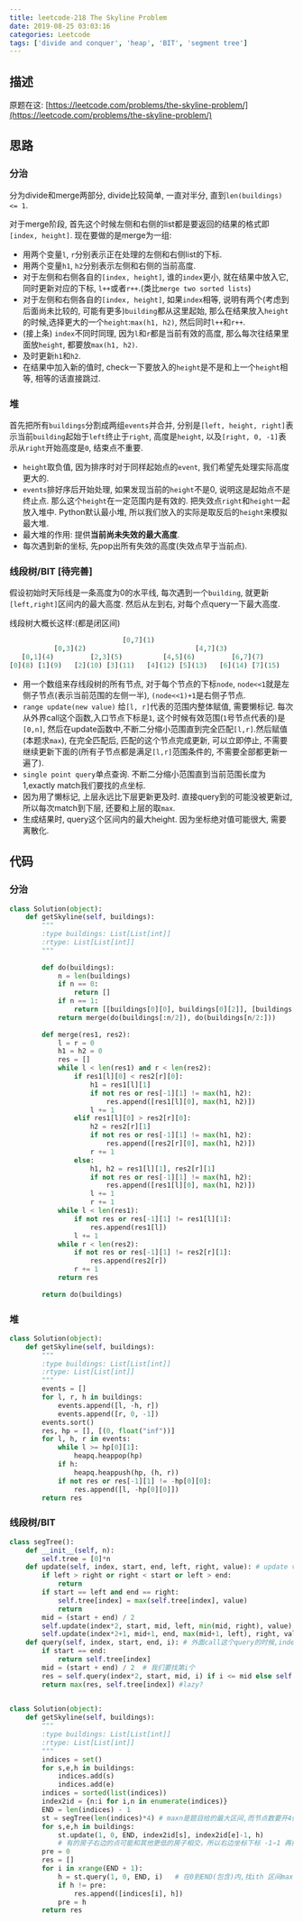 ```yaml
---
title: leetcode-218 The Skyline Problem
date: 2019-08-25 03:03:16
categories: Leetcode
tags: ['divide and conquer', 'heap', 'BIT', 'segment tree']
---
```


## 描述
原题在这: [https://leetcode.com/problems/the-skyline-problem/](https://leetcode.com/problems/the-skyline-problem/)

## 思路

### 分治

分为divide和merge两部分, divide比较简单, 一直对半分, 直到`len(buildings) <= 1`. 

对于merge阶段, 首先这个时候左侧和右侧的list都是要返回的结果的格式即`[index, height]`. 现在要做的是merge为一组:
- 用两个变量`l`, `r`分别表示正在处理的左侧和右侧list的下标.
- 用两个变量`h1`, `h2`分别表示左侧和右侧的当前高度.
- 对于左侧和右侧各自的`[index, height]`, 谁的`index`更小, 就在结果中放入它, 同时更新对应的下标, `l++`或者`r++`.(类比`merge two sorted lists`)
- 对于左侧和右侧各自的`[index, height]`, 如果`index`相等, 说明有两个(考虑到后面尚未比较的, 可能有更多)`building`都从这里起始, 那么在结果放入`height`的时候,选择更大的一个`height`:`max(h1, h2)`, 然后同时`l++`和`r++`.
- (接上条) `index`不同时同理, 因为`l`和`r`都是当前有效的高度, 那么每次往结果里面放`height`, 都要放`max(h1, h2)`.
- 及时更新`h1`和`h2`.
- 在结果中加入新的值时, check一下要放入的`height`是不是和上一个`height`相等, 相等的话直接跳过. 


### 堆
首先把所有`buildings`分割成两组`events`并合并, 分别是`[left, height, right]`表示当前`building`起始于`left`终止于`right`, 高度是`height`, 以及`[right, 0, -1]`表示从`right`开始高度是`0`, 结束点不重要.

- `height`取负值, 因为排序时对于同样起始点的`event`, 我们希望先处理实际高度更大的.
- `events`排好序后开始处理, 如果发现当前的`height`不是0, 说明这是起始点不是终止点. 那么这个`height`在一定范围内是有效的. 把失效点`right`和`height`一起放入堆中. Python默认最小堆, 所以我们放入的实际是取反后的`height`来模拟最大堆. 
- 最大堆的作用: 提供**当前尚未失效的最大高度**.
- 每次遇到新的坐标, 先pop出所有失效的高度(失效点早于当前点).


### 线段树/BIT [待完善]
假设初始时天际线是一条高度为0的水平线, 每次遇到一个`building`, 就更新`[left,right]`区间内的最大高度. 然后从左到右, 对每个点query一下最大高度.

线段树大概长这样:(都是闭区间)
```python
                            [0,7](1)
           [0,3](2)                           [4,7](3)
   [0,1](4)         [2,3](5)          [4,5](6)         [6,7](7) 
[0](8) [1](9)   [2](10) [3](11)   [4](12) [5](13)   [6](14) [7](15)    
```
- 用一个数组来存线段树的所有节点, 对于每个节点的下标`node`, `node<<1`就是左侧子节点(表示当前范围的左侧一半), `(node<<1)+1`是右侧子节点.
- `range update(new value)` 给`[l, r]`代表的范围内整体赋值, 需要懒标记. 每次从外界call这个函数,入口节点下标是`1`, 这个时候有效范围(`1`号节点代表的)是`[0,n]`, 然后在update函数中,不断二分缩小范围直到完全匹配`[l,r]`.然后赋值(本题求`max`), 在完全匹配后, 匹配的这个节点完成更新, 可以立即停止, 不需要继续更新下面的(所有子节点都是满足`[l,r]`范围条件的, 不需要全部都更新一遍了).
- `single point query`单点查询. 不断二分缩小范围直到当前范围长度为1,exactly match我们要找的点坐标.
- 因为用了懒标记, 上层永远比下层更新更及时. 直接query到的可能没被更新过, 所以每次match到下层, 还要和上层的取`max`.
- 生成结果时, query这个区间内的最大height. 因为坐标绝对值可能很大, 需要离散化.



## 代码

### 分治
```python
class Solution(object):
    def getSkyline(self, buildings):
        """
        :type buildings: List[List[int]]
        :rtype: List[List[int]]
        """
        
        def do(buildings):
            n = len(buildings)
            if n == 0:
                return []
            if n == 1:
                return [[buildings[0][0], buildings[0][2]], [buildings[0][1], 0]]
            return merge(do(buildings[:n/2]), do(buildings[n/2:]))
        
        def merge(res1, res2):
            l = r = 0
            h1 = h2 = 0
            res = []
            while l < len(res1) and r < len(res2):
                if res1[l][0] < res2[r][0]:
                    h1 = res1[l][1]
                    if not res or res[-1][1] != max(h1, h2):
                        res.append([res1[l][0], max(h1, h2)])
                    l += 1
                elif res1[l][0] > res2[r][0]:
                    h2 = res2[r][1]
                    if not res or res[-1][1] != max(h1, h2):
                        res.append([res2[r][0], max(h1, h2)])
                    r += 1
                else:
                    h1, h2 = res1[l][1], res2[r][1]
                    if not res or res[-1][1] != max(h1, h2):
                        res.append([res1[l][0], max(h1, h2)])
                    l += 1
                    r += 1
            while l < len(res1):
                if not res or res[-1][1] != res1[l][1]:
                    res.append(res1[l])      
                l += 1
            while r < len(res2):
                if not res or res[-1][1] != res2[r][1]:
                    res.append(res2[r])
                r += 1
            return res
        
        return do(buildings)
```
### 堆

```python
class Solution(object):
    def getSkyline(self, buildings):
        """
        :type buildings: List[List[int]]
        :rtype: List[List[int]]
        """
        events = []
        for l, r, h in buildings:
            events.append([l, -h, r])
            events.append([r, 0, -1])
        events.sort()
        res, hp = [], [(0, float("inf"))]
        for l, h, r in events:
            while l >= hp[0][1]: 
                heapq.heappop(hp) 
            if h:
                heapq.heappush(hp, (h, r))
            if not res or res[-1][1] != -hp[0][0]: 
                res.append([l, -hp[0][0]])
        return res    
```

### 线段树/BIT
```python
class segTree():
    def __init__(self, n):
        self.tree = [0]*n
    def update(self, index, start, end, left, right, value): # update value of[left,right] inside [start,end]
        if left > right or right < start or left > end: 
            return
        if start == left and end == right:
            self.tree[index] = max(self.tree[index], value)
            return
        mid = (start + end) / 2
        self.update(index*2, start, mid, left, min(mid, right), value)
        self.update(index*2+1, mid+1, end, max(mid+1, left), right, value)
    def query(self, index, start, end, i): # 外面call这个query的时候,index永远是1,相当于入口点
        if start == end:
            return self.tree[index]
        mid = (start + end) / 2  # 我们要找第i个
        res = self.query(index*2, start, mid, i) if i <= mid else self.query(index*2+1, mid+1, end, i)
        return max(res, self.tree[index]) #lazy?
        

class Solution(object):
    def getSkyline(self, buildings):
        """
        :type buildings: List[List[int]]
        :rtype: List[List[int]]
        """   
        indices = set()
        for s,e,h in buildings:
            indices.add(s)
            indices.add(e)
        indices = sorted(list(indices))
        index2id = {n:i for i,n in enumerate(indices)}
        END = len(indices) - 1
        st = segTree(len(indices)*4) # maxn是题目给的最大区间,而节点数要开4倍,确切的来说节点数要开大于maxn的最小2x的两倍
        for s,e,h in buildings:
            st.update(1, 0, END, index2id[s], index2id[e]-1, h)
            # 有的房子右边的点可能和其他更低的房子相交，所以右边坐标下标 -1−1 再插入（更新）,(range update并不考虑是起始还是结束)
        pre = 0
        res = []
        for i in xrange(END + 1):
            h = st.query(1, 0, END, i)   # 在0到END(包含)内,找ith 区间max height
            if h != pre:
                res.append([indices[i], h])
            pre = h
        return res
```
